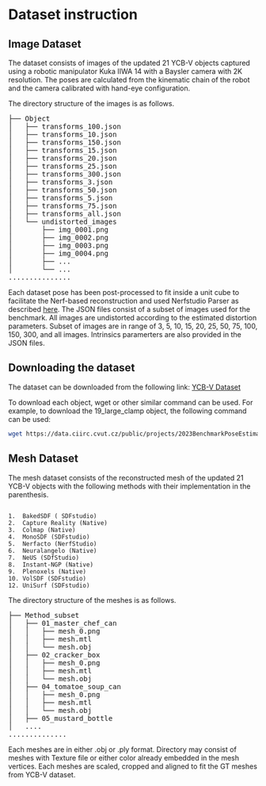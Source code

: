 # Dataset instruction

## Image Dataset
The dataset consists of images of the updated 21 YCB-V objects captured using a robotic manipulator Kuka IIWA 14 with a 
Baysler camera with 2K resolution. The poses are calculated from the kinematic chain of the robot and the camera 
calibrated with hand-eye configuration.  

The directory structure of the images is as follows. 
<pre>├── Object
│   ├── transforms_100.json
│   ├── transforms_10.json
│   ├── transforms_150.json
│   ├── transforms_15.json
│   ├── transforms_20.json
│   ├── transforms_25.json
│   ├── transforms_300.json
│   ├── transforms_3.json
│   ├── transforms_50.json
│   ├── transforms_5.json
│   ├── transforms_75.json
│   ├── transforms_all.json
│   └── undistorted_images
│       ├── img_0001.png
│       ├── img_0002.png
│       ├── img_0003.png
│       ├── img_0004.png
│       ├── ...
│       └── ...
...............
</pre>

Each dataset pose has been post-processed to fit inside a unit cube to facilitate the Nerf-based reconstruction and used 
Nerfstudio Parser as described [here](https://docs.nerf.studio/reference/api/data/dataparsers.html). The JSON files consist 
of a subset of images used for the benchmark. All images are undistorted according to the estimated distortion parameters.
Subset of images are in range of 3, 5, 10, 15, 20, 25, 50, 75, 100, 150, 300, and all images. Intrinsics paramerters are 
also provided in the JSON files.

## Downloading the dataset 

The dataset can be downloaded from the following link: [YCB-V Dataset](https://data.ciirc.cvut.cz/public/projects/2023BenchmarkPoseEstimationReconstructedMesh/Bop_images/)

To download each object, wget or other similar command can be used. For example, to download the 19_large_clamp object,
the following command can be used:

```bash
wget https://data.ciirc.cvut.cz/public/projects/2023BenchmarkPoseEstimationReconstructedMesh/Bop_images/19_large_clamp/
```

## Mesh Dataset
The mesh dataset consists of the reconstructed mesh of the updated 21 YCB-V objects with the following methods with their
implementation in the parenthesis.

~~~

1.  BakedSDF ( SDFstudio)
2.  Capture Reality (Native)
3.  Colmap (Native)
4.  MonoSDF (SDFstudio)
5.  Nerfacto (NerfStudio)
6.  Neuralangelo (Native)
7.  NeUS (SDfStudio)
8.  Instant-NGP (Native)
9.  Plenoxels (Native)
10. VolSDF (SDFstudio)
12. UniSurf (SDFstudio)

~~~

The directory structure of the meshes is as follows.

<pre>├── Method_subset
│   ├── 01_master_chef_can
│   │   ├── mesh_0.png
│   │   ├── mesh.mtl
│   │   └── mesh.obj
│   ├── 02_cracker_box
│   │   ├── mesh_0.png
│   │   ├── mesh.mtl
│   │   └── mesh.obj
│   ├── 04_tomatoe_soup_can
│   │   ├── mesh_0.png
│   │   ├── mesh.mtl
│   │   └── mesh.obj
│   ├── 05_mustard_bottle
│   ....
..............
</pre>

Each meshes are in either .obj or .ply format. Directory may consist of meshes with Texture file or either color already 
embedded in the mesh vertices. Each meshes are scaled, cropped and aligned to fit the GT meshes from YCB-V dataset.
